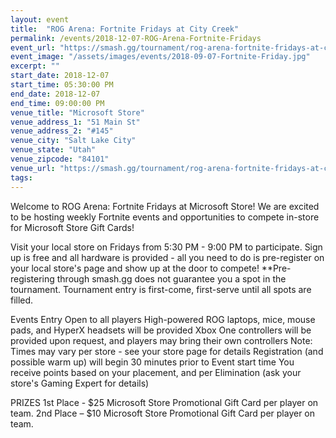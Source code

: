 ```yaml
---
layout: event
title:  "ROG Arena: Fortnite Fridays at City Creek"
permalink: /events/2018-12-07-ROG-Arena-Fortnite-Fridays
event_url: "https://smash.gg/tournament/rog-arena-fortnite-fridays-at-city-creek"
event_image: "/assets/images/events/2018-09-07-Fortnite-Friday.jpg"
excerpt: ""
start_date: 2018-12-07
start_time: 05:30:00 PM
end_date: 2018-12-07
end_time: 09:00:00 PM
venue_title: "Microsoft Store"
venue_address_1: "51 Main St"
venue_address_2: "#145"
venue_city: "Salt Lake City"
venue_state: "Utah"
venue_zipcode: "84101"
venue_url: "https://smash.gg/tournament/rog-arena-fortnite-fridays-at-city-creek"
tags: 
---
```


Welcome to ROG Arena: Fortnite Fridays at Microsoft Store! We are excited to be hosting weekly Fortnite events and opportunities to compete in-store for Microsoft Store Gift Cards!

Visit your local store on Fridays from 5:30 PM - 9:00 PM to participate. Sign up is free and all hardware is provided - all you need to do is pre-register on your local store's page and show up at the door to compete! **Pre-registering through smash.gg does not guarantee you a spot in the tournament. Tournament entry is first-come, first-serve until all spots are filled.

Events
Entry
Open to all players
High-powered ROG laptops, mice, mouse pads, and HyperX headsets will be provided
Xbox One controllers will be provided upon request, and players may bring their own controllers
Note: Times may vary per store - see your store page for details
Registration (and possible warm up) will begin 30 minutes prior to Event start time
You receive points based on your placement, and per Elimination (ask your store's Gaming Expert for details)

PRIZES
1st Place - $25 Microsoft Store Promotional Gift Card per player on team.
2nd Place – $10 Microsoft Store Promotional Gift Card per player on team.